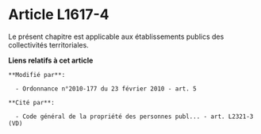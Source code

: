 # Article L1617-4

Le présent chapitre est applicable aux établissements publics des collectivités territoriales.

**Liens relatifs à cet article**

	**Modifié par**:

	  - Ordonnance n°2010-177 du 23 février 2010 - art. 5

	**Cité par**:

	  - Code général de la propriété des personnes publ... - art. L2321-3 (VD)
